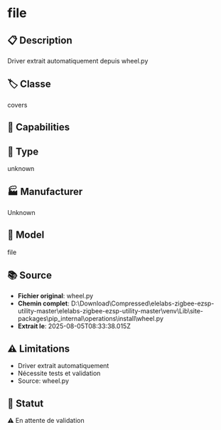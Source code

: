 # file

## 📋 Description
Driver extrait automatiquement depuis wheel.py

## 🏷️ Classe
covers

## 🔧 Capabilities


## 📡 Type
unknown

## 🏭 Manufacturer
Unknown

## 📱 Model
file

## 📚 Source
- **Fichier original**: wheel.py
- **Chemin complet**: D:\Download\Compressed\elelabs-zigbee-ezsp-utility-master\elelabs-zigbee-ezsp-utility-master\venv\Lib\site-packages\pip\_internal\operations\install\wheel.py
- **Extrait le**: 2025-08-05T08:33:38.015Z

## ⚠️ Limitations
- Driver extrait automatiquement
- Nécessite tests et validation
- Source: wheel.py

## 🚀 Statut
⚠️ En attente de validation
